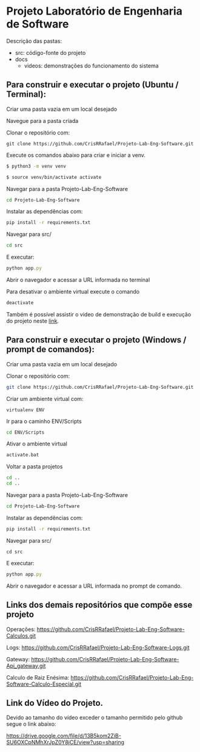 # Projeto Laboratório de Engenharia de Software

Descrição das pastas:

- src: código-fonte do projeto
- docs
	- videos: demonstrações do funcionamento do sistema

## Para construir e executar o projeto (Ubuntu / Terminal):

Criar uma pasta vazia em um local desejado 

Navegue para a pasta criada

Clonar o repositório com:

```
git clone https://github.com/CrisRRafael/Projeto-Lab-Eng-Software.git
```

Execute os comandos abaixo para criar e iniciar a venv.

```bash
$ python3 -m venv venv

$ source venv/bin/activate activate
```

Navegar para a pasta Projeto-Lab-Eng-Software

```bash
cd Projeto-Lab-Eng-Software
```

Instalar as dependências com:

```bash
pip install -r requirements.txt
```

Navegar para src/

```bash
cd src
```

 E executar:

```jsx
python app.py
```

Abrir o navegador e acessar a URL informada no terminal

Para desativar o ambiente virtual execute o comando

```bash
deactivate
```

Também é possível assistir o video de demonstração de build e execução do projeto neste [link](https://drive.google.com/file/d/1VMa17glNh3cYGC2I8TwApVkku2hw8TU-/view?usp=sharing).

## Para construir e executar o projeto (Windows / prompt de comandos):

Criar uma pasta vazia em um local desejado 

Clonar o repositório com:

```bash
git clone https://github.com/CrisRRafael/Projeto-Lab-Eng-Software.git
```

Criar um ambiente virtual com:

	virtualenv ENV

Ir para o caminho ENV/Scripts

```bash
cd ENV/Scripts
```

Ativar o ambiente virtual

```bash
activate.bat
```

Voltar a pasta projetos

```bash
cd ..
cd ..
```

Navegar para a pasta Projeto-Lab-Eng-Software

```bash
cd Projeto-Lab-Eng-Software
```

Instalar as dependências com:

```bash
pip install -r requirements.txt
```

Navegar para src/

```
cd src
```

 E executar:

```jsx
python app.py
```

Abrir o navegador e acessar a URL informada no prompt de comando.


## Links dos demais repositórios que compõe esse projeto

Operações: 
https://github.com/CrisRRafael/Projeto-Lab-Eng-Software-Calculos.git

Logs: 
https://github.com/CrisRRafael/Projeto-Lab-Eng-Software-Logs.git

Gateway:
https://github.com/CrisRRafael/Projeto-Lab-Eng-Software-Api_gateway.git

Calculo de Raiz Enésima:
https://github.com/CrisRRafael/Projeto-Lab-Eng-Software-Calculo-Especial.git

## Link do Vídeo do Projeto.

Devido ao tamanho do vídeo exceder o tamanho permitido pelo github segue o link abaixo:

https://drive.google.com/file/d/13B5kom2ZiB-SU6OXCpNMhXrJpZ0Y8jCE/view?usp=sharing
